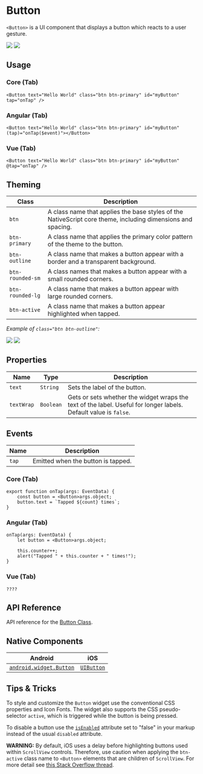 # Button

`<Button>` is a UI component that displays a button which reacts to a user gesture.

![](https://docs.nativescript.org/img/theme/btn-primary-ios.png) ![](https://docs.nativescript.org/img/theme/btn-primary-android.png)

## Usage

### Core (Tab)

	<Button text="Hello World" class="btn btn-primary" id="myButton" tap="onTap" />

### Angular (Tab)

	<Button text="Hello World" class="btn btn-primary" id="myButton" (tap)="onTap($event)"></Button>

### Vue (Tab)

	<Button text="Hello World" class="btn btn-primary" id="myButton" @tap="onTap" />

## Theming

| Class | Description |
|------|-------------|
| `btn` | A class name that applies the base styles of the NativeScript core theme, including dimensions and spacing.
| `btn-primary` | A class name that applies the primary color pattern of the theme to the button.
| `btn-outline` | A class name that makes a button appear with a border and a transparent background.
| `btn-rounded-sm` | A class names that makes a button appear with a small rounded corners.
| `btn-rounded-lg` | A class name that makes a button appear with large rounded corners.
| `btn-active` | A class name that makes a button appear highlighted when tapped.

*Example of `class="btn btn-outline"`:*

![](https://docs.nativescript.org/img/theme/btn-outline-ios.png) ![](https://docs.nativescript.org/img/theme/btn-outline-android.png)

## Properties

| Name | Type | Description |
|------|------|-------------|
| `text` | `String` | Sets the label of the button.
| `textWrap` | `Boolean` | Gets or sets whether the widget wraps the text of the label. Useful for longer labels. Default value is `false`.

## Events

| Name | Description |
|------|-------------|
| `tap` | Emitted when the button is tapped.

### Core (Tab)

	export function onTap(args: EventData) {
	    const button = <Button>args.object;
	    button.text = `Tapped ${count} times`;
	}

### Angular (Tab)

	onTap(args: EventData) {
	    let button = <Button>args.object;
	
	    this.counter++;
	    alert("Tapped " + this.counter + " times!");
	}

### Vue (Tab)

	????

## API Reference

API reference for the [Button Class](http://docs.nativescript.org/api-reference/classes/_ui_button_.button.html).

## Native Components

| Android | iOS |
|---------|-----|
| [`android.widget.Button`](https://developer.android.com/reference/android/widget/Button.html) | [`UIButton`](https://developer.apple.com/documentation/uikit/uibutton)

## Tips & Tricks

To style and customize the `Button` widget use the conventional CSS properties and Icon Fonts. The widget also supports the CSS pseudo-selector `active`, which is triggered while the button is being pressed.

To disable a button use the [`isEnabled`](https://docs.nativescript.org/api-reference/classes/_ui_button_.button#isenabled) attribute set to "false" in your markup instead of the usual `disabled` attribute.

**WARNING:** By default, iOS uses a delay before highlighting buttons used within `ScrollView` controls. Therefore, use caution when applying the `btn-active` class name to `<Button>` elements that are children of `ScrollView`. For more detail see [this Stack Overflow thread](http://stackoverflow.com/questions/7541159/is-it-possible-to-remove-the-delay-of-uibuttons-highlighted-state-inside-a-uisc).